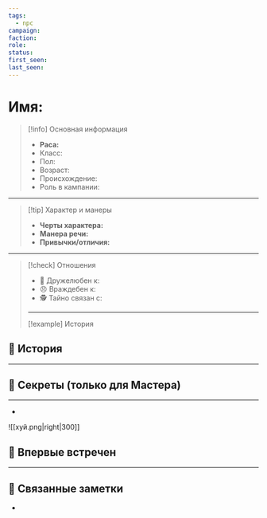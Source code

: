 ```yaml
---
tags:
  - npc
campaign: 
faction: 
role: 
status: 
first_seen: 
last_seen:
---
```


# Имя: 

> [!info] Основная информация 
>  - **Раса:**   
>  - Класс:
>  - Пол:
>  - Возраст:
>  - Происхождение:
>  - Роль в кампании:
---
> [!tip] Характер и манеры
>  - **Черты характера:** 
>  - **Манера речи:** 
>  - **Привычки/отличия:** 
---
> [!check] Отношения
>  - 🤝 Дружелюбен к: 
>  - 😠 Враждебен к: 
>  - 🕵️ Тайно связан с: 
> ---
> [!example] История
>  

## 📜 История
---

## 🧩 Секреты (только для Мастера)
---
- 
![[хуй.png|right|300]]
## 📍 Впервые встречен
---


## 🔗 Связанные заметки
 - 